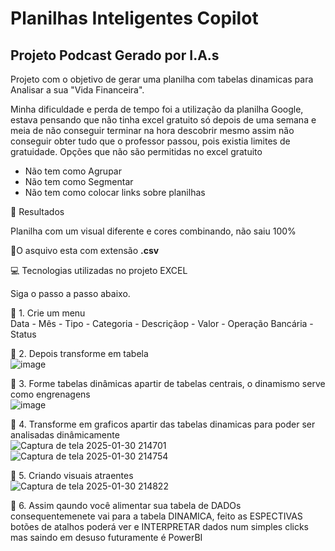 # Planilhas Inteligentes Copilot
## Projeto Podcast Gerado por I.A.s


Projeto com o objetivo de gerar uma planilha com tabelas dinamicas para Analisar a sua "Vida Financeira".

Minha dificuldade e perda de tempo foi a utilização da planilha Google, estava pensando que não tinha excel gratuito só depois de uma semana e meia de
não conseguir terminar na hora descobrir mesmo assim não conseguir obter tudo que o professor passou, pois existia limites de gratuidade.
Opções que não são permitidas no excel gratuito
- Não tem como Agrupar
- Não tem como Segmentar
- Não tem como colocar links sobre planilhas

🚀 Resultados

Planilha com um visual diferente e cores combinando, não saiu 100%

📕O asquivo esta com extensão **.csv**

💻 Tecnologias utilizadas no projeto
EXCEL

Siga o passo a passo abaixo.

🤖 1. Crie um menu <br>
Data - Mês - Tipo - Categoria - Descriçãop - Valor - Operação Bancária - Status

🤖 2. Depois transforme em tabela <br>
![image](https://github.com/user-attachments/assets/bb847a32-e3da-4c89-ab17-d70c12d615b9)

🤖 3. Forme tabelas dinâmicas apartir de tabelas centrais, o dinamismo serve como engrenagens <br>
![image](https://github.com/user-attachments/assets/1494f88a-b91c-4bc0-a1f7-96c78ec00340)

🤖 4. Transforme em graficos apartir das tabelas dinamicas para poder ser analisadas dinâmicamente<br>
![Captura de tela 2025-01-30 214701](https://github.com/user-attachments/assets/37e795a9-99f2-4c0b-8396-84f2da81c242)
![Captura de tela 2025-01-30 214754](https://github.com/user-attachments/assets/4765dff9-d63b-4a12-8b65-620a5cf62d52)

🤖 5. Criando visuais atraentes <br>
![Captura de tela 2025-01-30 214822](https://github.com/user-attachments/assets/d5090d24-6fdd-4c5d-a438-f880aa6ceeb7)

🤖 6. Assim qaundo você alimentar sua tabela de DADOs consequentemenete vai para a tabela DINAMICA, feito as ESPECTIVAS botões de atalhos poderá ver e INTERPRETAR dados num simples clicks mas saindo em desuso futuramente é PowerBI <br>

